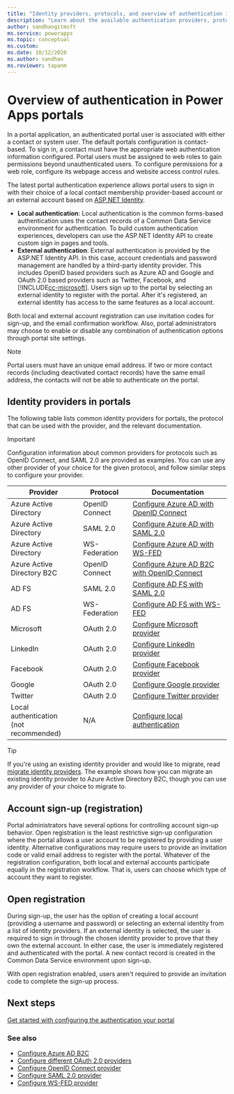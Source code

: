 ```yaml
---
title: "Identity providers, protocols, and overview of authentication in Power Apps portals. | MicrosoftDocs"
description: "Learn about the available authentication providers, protocols, and examples to set up authentication for Power Apps portals."
author: sandhangitmsft
ms.service: powerapps
ms.topic: conceptual
ms.custom: 
ms.date: 10/12/2020
ms.author: sandhan
ms.reviewer: tapanm
---
```


# Overview of authentication in Power Apps portals

In a portal application, an authenticated portal user is associated with either a contact or system user. The default portals configuration is contact-based. To sign in, a contact must have the appropriate web authentication information configured. Portal users must be assigned to web roles to gain permissions beyond unauthenticated users. To configure permissions for a web role, configure its webpage access and website access control rules.

The latest portal authentication experience allows portal users to sign in with their choice of a local contact membership provider-based account or an external account based on [ASP.NET Identity](https://www.asp.net/identity).   

- **Local authentication**: Local authentication is the common forms-based authentication uses the contact records of a Common Data Service environment for authentication. To build custom authentication experiences, developers can use the ASP.NET Identity API to create custom sign in pages and tools.
- **External authentication**: External authentication is provided by the ASP.NET Identity API. In this case, account credentials and password management are handled by a third-party identity provider. This includes OpenID based providers such as Azure AD and Google and OAuth 2.0 based providers such as Twitter, Facebook, and [!INCLUDE[cc-microsoft](../../../includes/cc-microsoft.md)]. Users sign up to the portal by selecting an external identity to register with the portal. After it's registered, an external identity has access to the same features as a local account. 

Both local and external account registration can use invitation codes for sign-up, and the email confirmation workflow. Also, portal administrators may choose to enable or disable any combination of authentication options through portal site settings.

> [!NOTE]
> Portal users must have an unique email address. If two or more contact records (including deactivated contact records) have the same email address, the contacts will not be able to authenticate on the portal.

## Identity providers in portals

The following table lists common identity providers for portals, the protocol that can be used with the provider, and the relevant documentation.

> [!IMPORTANT]
> Configuration information about common providers for protocols such as OpenID Connect, and SAML 2.0 are provided as examples. You can use any other provider of your choice for the given protocol, and follow similar steps to configure your provider.

| Provider | Protocol | Documentation |
| - | - | - |
| Azure Active Directory | OpenID Connect | [Configure Azure AD with OpenID Connect](configure-openid-settings.md) |
| Azure Active Directory | SAML 2.0 | [Configure Azure AD with SAML 2.0](configure-saml2-settings-azure-ad.md) |
| Azure Active Directory | WS-Federation | [Configure Azure AD with WS-FED](configure-ws-federation-settings-azure-ad.md) |
| Azure Active Directory B2C | OpenID Connect | [Configure Azure AD B2C with OpenID Connect](configure-azure-ad-b2c-provider.md) |
| AD FS | SAML 2.0 | [Configure AD FS with SAML 2.0](configure-saml2-settings-azure-ad.md) |
| AD FS | WS-Federation | [Configure AD FS with WS-FED](configure-ws-federation-settings.md)
| Microsoft | OAuth 2.0 | [Configure Microsoft provider](configure-oauth2-microsoft.md) |
| LinkedIn | OAuth 2.0 | [Configure LinkedIn provider](configure-oauth2-linkedin.md) |
| Facebook | OAuth 2.0 | [Configure Facebook provider](configure-oauth2-facebook.md) |
| Google | OAuth 2.0 | [Configure Google provider](configure-oauth2-google.md) |
| Twitter | OAuth 2.0 | [Configure Twitter provider](configure-oauth2-twitter.md) |
| Local authentication <br>(not recommended) | N/A | [Configure local authentication](set-authentication-identity.md) |

> [!TIP]
> If you're using an existing identity provider and would like to migrate, read [migrate identity providers](migrate-identity-providers.md). The example shows how you can migrate an existing identity provider to Azure Active Directory B2C, though you can use any provider of your choice to migrate to.

## Account sign-up (registration)

Portal administrators have several options for controlling account sign-up behavior. Open registration is the least restrictive sign-up configuration where the portal allows a user account to be registered by providing a user identity. Alternative configurations may require users to provide an invitation code or valid email address to register with the portal. Whatever of the registration configuration, both local and external accounts participate equally in the registration workflow. That is, users can choose which type of account they want to register.

## Open registration

During sign-up, the user has the option of creating a local account (providing a username and password) or selecting an external identity from a list of identity providers. If an external identity is selected, the user is required to sign in through the chosen identity provider to prove that they own the external account. In either case, the user is immediately registered and authenticated with the portal. A new contact record is created in the Common Data Service environment upon sign-up.

With open registration enabled, users aren't required to provide an invitation code to complete the sign-up process.

## Next steps

[Get started with configuring the authentication your portal](use-simplified-authentication-configuration.md)

### See also

- [Configure Azure AD B2C](configure-azure-ad-b2c-provider.md)
- [Configure different OAuth 2.0 providers](configure-oauth2-provider.md)
- [Configure OpenID Connect provider](configure-openid-provider.md)
- [Configure SAML 2.0 provider](configure-saml2-provider.md)
- [Configure WS-FED provider](configure-ws-federation-provider.md)
